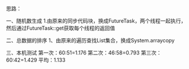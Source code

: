 思路：

一、随机数生成
1.由原来的同步代码块，换成FutureTask，两个线程一起执行，然后通过FutureTask::get获取每个线程的返回值

二、总数据的排序
1、由原来的遍历查找List集合，换成System.arraycopy

三、本机测试
第一次：60:51=1.176
第二次：46:58=0.793
第三次：60:42=1.429
平均：1.133